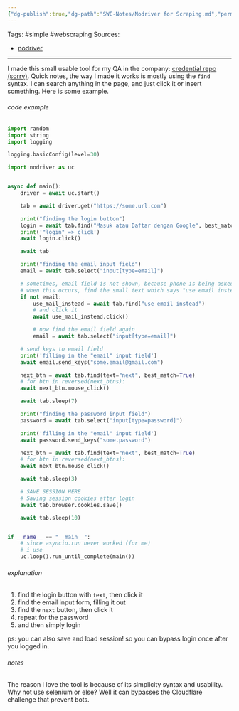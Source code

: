 ```yaml
---
{"dg-publish":true,"dg-path":"SWE-Notes/Nodriver for Scraping.md","permalink":"/swe-notes/nodriver-for-scraping/","dgHomeLink":true,"dgShowBacklinks":true,"dgShowLocalGraph":true,"dgShowInlineTitle":true,"dgShowFileTree":true,"dgEnableSearch":true,"dgShowToc":true,"dgLinkPreview":true,"dgShowTags":true,"noteIcon":1}
---
```



Tags: #simple #webscraping 
Sources:
- [nodriver](https://github.com/ultrafunkamsterdam/nodriver)

---

I made this small usable tool for my QA in the company: [credential repo (sorry)](https://github.com/caesariodito/automation-webifs). Quick notes, the way I made it works is mostly using the `find` syntax. I can search anything in the page, and just click it or insert something. Here is some example.

###### code example

```python
import random
import string
import logging

logging.basicConfig(level=30)

import nodriver as uc


async def main():
    driver = await uc.start()

    tab = await driver.get("https://some.url.com")

    print("finding the login button")
    login = await tab.find("Masuk atau Daftar dengan Google", best_match=True)
    print('"login" => click')
    await login.click()

    await tab

    print("finding the email input field")
    email = await tab.select("input[type=email]")

    # sometimes, email field is not shown, because phone is being asked instead
    # when this occurs, find the small text which says "use email instead"
    if not email:
        use_mail_instead = await tab.find("use email instead")
        # and click it
        await use_mail_instead.click()

        # now find the email field again
        email = await tab.select("input[type=email]")

    # send keys to email field
    print('filling in the "email" input field')
    await email.send_keys("some.email@gmail.com")

    next_btn = await tab.find(text="next", best_match=True)
    # for btn in reversed(next_btns):
    await next_btn.mouse_click()

    await tab.sleep(7)

    print("finding the password input field")
    password = await tab.select("input[type=password]")

    print('filling in the "email" input field')
    await password.send_keys("some.password")

    next_btn = await tab.find(text="next", best_match=True)
    # for btn in reversed(next_btns):
    await next_btn.mouse_click()

    await tab.sleep(3)

    # SAVE SESSION HERE
    # Saving session cookies after login
    await tab.browser.cookies.save()

    await tab.sleep(10)


if __name__ == "__main__":
    # since asyncio.run never worked (for me)
    # i use
    uc.loop().run_until_complete(main())
```

###### explanation

1. find the login button with `text`, then click it
2. find the email input form, filling it out
3. find the `next` button, then click it
4. repeat for the password
5. and then simply login

ps: you can also save and load session! so you can bypass login once after you logged in.

###### notes

The reason I love the tool is because of its simplicity syntax and usability. Why not use selenium or else? Well it can bypasses the Cloudflare challenge that prevent bots.